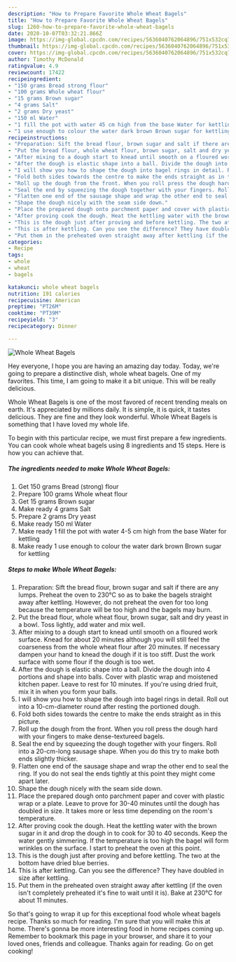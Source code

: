 ```yaml
---
description: "How to Prepare Favorite Whole Wheat Bagels"
title: "How to Prepare Favorite Whole Wheat Bagels"
slug: 1260-how-to-prepare-favorite-whole-wheat-bagels
date: 2020-10-07T03:32:21.866Z
image: https://img-global.cpcdn.com/recipes/5636040762064896/751x532cq70/whole-wheat-bagels-recipe-main-photo.jpg
thumbnail: https://img-global.cpcdn.com/recipes/5636040762064896/751x532cq70/whole-wheat-bagels-recipe-main-photo.jpg
cover: https://img-global.cpcdn.com/recipes/5636040762064896/751x532cq70/whole-wheat-bagels-recipe-main-photo.jpg
author: Timothy McDonald
ratingvalue: 4.9
reviewcount: 17422
recipeingredient:
- "150 grams Bread strong flour"
- "100 grams Whole wheat flour"
- "15 grams Brown sugar"
- "4 grams Salt"
- "2 grams Dry yeast"
- "150 ml Water"
- "1 fill the pot with water 45 cm high from the base Water for kettling"
- "1 use enough to colour the water dark brown Brown sugar for kettling"
recipeinstructions:
- "Preparation: Sift the bread flour, brown sugar and salt if there are any lumps. Preheat the oven to 230℃ so as to bake the bagels straight away after kettling. However, do not preheat the oven for too long because the temperature will be too high and the bagels may burn."
- "Put the bread flour, whole wheat flour, brown sugar, salt and dry yeast in a bowl. Toss lightly, add water and mix well."
- "After mixing to a dough start to knead until smooth on a floured work surface. Knead for about 20 minutes although you will still feel the coarseness from the whole wheat flour after 20 minutes. If necessary dampen your hand to knead the dough if it is too stiff. Dust the work surface with some flour if the dough is too wet."
- "After the dough is elastic shape into a ball. Divide the dough into 4 portions and shape into balls. Cover with plastic wrap and moistened kitchen paper. Leave to rest for 10 minutes. If you&#39;re using dried fruit, mix it in when you form your balls."
- "I will show you how to shape the dough into bagel rings in detail. Roll out into a 10-cm-diameter round after resting the portioned dough."
- "Fold both sides towards the centre to make the ends straight as in this picture."
- "Roll up the dough from the front. When you roll press the dough hard with your fingers to make dense-textureed bagels."
- "Seal the end by squeezing the dough together with your fingers. Roll into a 20-cm-long sausage shape. When you do this try to make both ends slightly thicker."
- "Flatten one end of the sausage shape and wrap the other end to seal the ring. If you do not seal the ends tightly at this point they might come apart later."
- "Shape the dough nicely with the seam side down."
- "Place the prepared dough onto parchment paper and cover with plastic wrap or a plate. Leave to prove for 30-40 minutes until the dough has doubled in size. It takes more or less time depending on the room&#39;s temperature."
- "After proving cook the dough. Heat the kettling water with the brown sugar in it and drop the dough in to cook for 30 to 40 seconds. Keep the water gently simmering. If the temperature is too high the bagel will form wrinkles on the surface. I start to preheat the oven at this point."
- "This is the dough just after proving and before kettling. The two at the bottom have dried blue berries."
- "This is after kettling. Can you see the difference? They have doubled in size after kettling."
- "Put them in the preheated oven straight away after kettling (if the oven isn&#39;t completely preheated it&#39;s fine to wait until it is). Bake at 230℃ for about 11 minutes."
categories:
- Recipe
tags:
- whole
- wheat
- bagels

katakunci: whole wheat bagels 
nutrition: 191 calories
recipecuisine: American
preptime: "PT26M"
cooktime: "PT39M"
recipeyield: "3"
recipecategory: Dinner

---
```



![Whole Wheat Bagels](https://img-global.cpcdn.com/recipes/5636040762064896/751x532cq70/whole-wheat-bagels-recipe-main-photo.jpg)

Hey everyone, I hope you are having an amazing day today. Today, we're going to prepare a distinctive dish, whole wheat bagels. One of my favorites. This time, I am going to make it a bit unique. This will be really delicious.



Whole Wheat Bagels is one of the most favored of recent trending meals on earth. It's appreciated by millions daily. It is simple, it is quick, it tastes delicious. They are fine and they look wonderful. Whole Wheat Bagels is something that I have loved my whole life.


To begin with this particular recipe, we must first prepare a few ingredients. You can cook whole wheat bagels using 8 ingredients and 15 steps. Here is how you can achieve that.

<!--inarticleads1-->

##### The ingredients needed to make Whole Wheat Bagels:

1. Get 150 grams Bread (strong) flour
1. Prepare 100 grams Whole wheat flour
1. Get 15 grams Brown sugar
1. Make ready 4 grams Salt
1. Prepare 2 grams Dry yeast
1. Make ready 150 ml Water
1. Make ready 1 fill the pot with water 4-5 cm high from the base Water for kettling
1. Make ready 1 use enough to colour the water dark brown Brown sugar for kettling




<!--inarticleads2-->

##### Steps to make Whole Wheat Bagels:

1. Preparation: Sift the bread flour, brown sugar and salt if there are any lumps. Preheat the oven to 230℃ so as to bake the bagels straight away after kettling. However, do not preheat the oven for too long because the temperature will be too high and the bagels may burn.
1. Put the bread flour, whole wheat flour, brown sugar, salt and dry yeast in a bowl. Toss lightly, add water and mix well.
1. After mixing to a dough start to knead until smooth on a floured work surface. Knead for about 20 minutes although you will still feel the coarseness from the whole wheat flour after 20 minutes. If necessary dampen your hand to knead the dough if it is too stiff. Dust the work surface with some flour if the dough is too wet.
1. After the dough is elastic shape into a ball. Divide the dough into 4 portions and shape into balls. Cover with plastic wrap and moistened kitchen paper. Leave to rest for 10 minutes. If you&#39;re using dried fruit, mix it in when you form your balls.
1. I will show you how to shape the dough into bagel rings in detail. Roll out into a 10-cm-diameter round after resting the portioned dough.
1. Fold both sides towards the centre to make the ends straight as in this picture.
1. Roll up the dough from the front. When you roll press the dough hard with your fingers to make dense-textureed bagels.
1. Seal the end by squeezing the dough together with your fingers. Roll into a 20-cm-long sausage shape. When you do this try to make both ends slightly thicker.
1. Flatten one end of the sausage shape and wrap the other end to seal the ring. If you do not seal the ends tightly at this point they might come apart later.
1. Shape the dough nicely with the seam side down.
1. Place the prepared dough onto parchment paper and cover with plastic wrap or a plate. Leave to prove for 30-40 minutes until the dough has doubled in size. It takes more or less time depending on the room&#39;s temperature.
1. After proving cook the dough. Heat the kettling water with the brown sugar in it and drop the dough in to cook for 30 to 40 seconds. Keep the water gently simmering. If the temperature is too high the bagel will form wrinkles on the surface. I start to preheat the oven at this point.
1. This is the dough just after proving and before kettling. The two at the bottom have dried blue berries.
1. This is after kettling. Can you see the difference? They have doubled in size after kettling.
1. Put them in the preheated oven straight away after kettling (if the oven isn&#39;t completely preheated it&#39;s fine to wait until it is). Bake at 230℃ for about 11 minutes.




So that's going to wrap it up for this exceptional food whole wheat bagels recipe. Thanks so much for reading. I'm sure that you will make this at home. There's gonna be more interesting food in home recipes coming up. Remember to bookmark this page in your browser, and share it to your loved ones, friends and colleague. Thanks again for reading. Go on get cooking!
